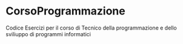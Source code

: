 # CorsoProgrammazione
Codice Esercizi per il corso di Tecnico della programmazione e dello sviliuppo di programmi informatici
